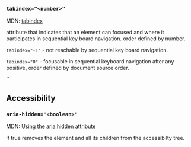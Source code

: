 ### `tabindex="<number>"`

MDN: [tabindex](https://developer.mozilla.org/en-US/docs/Web/HTML/Global_attributes/tabindex)

attribute that indicates that an element can focused and where it participates in sequential key board navigation. order defined by number. 

`tabindex="-1"` - not reachable by sequential key board navigation. 

`tabindex="0"` - focusable in sequential keyboard navigation after any positive, order defined by document source order.



``
## Accessibility

### `aria-hidden="<boolean>"`

MDN: [Using the aria hidden attribute](https://developer.mozilla.org/en-US/docs/Web/Accessibility/ARIA/ARIA_Techniques/Using_the_aria-hidden_attribute)

if true removes the element and all its children from the accessibilty tree. 
